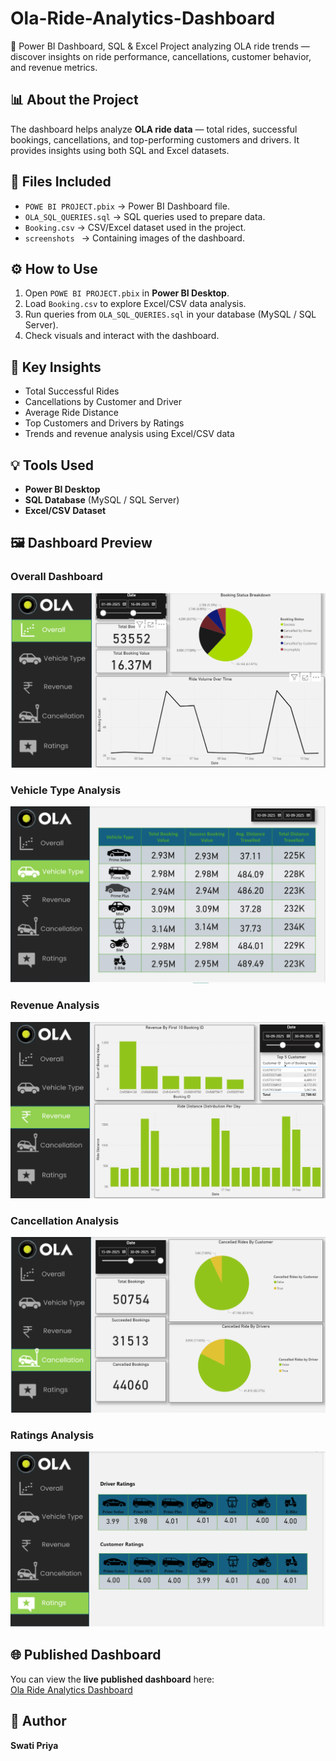 # Ola-Ride-Analytics-Dashboard
🚖 Power BI Dashboard, SQL & Excel Project analyzing OLA ride trends — discover insights on ride performance, cancellations, customer behavior, and revenue metrics.

## 📊 About the Project
The dashboard helps analyze **OLA ride data** — total rides, successful bookings, cancellations, and top-performing customers and drivers. It provides insights using both SQL and Excel datasets.

## 🧩 Files Included
- `POWE BI PROJECT.pbix` → Power BI Dashboard file.  
- `OLA_SQL_QUERIES.sql` → SQL queries used to prepare data.  
- `Booking.csv` → CSV/Excel dataset used in the project.  
- `screenshots ` → Containing images of the dashboard.

## ⚙️ How to Use
1. Open `POWE BI PROJECT.pbix` in **Power BI Desktop**.  
2. Load `Booking.csv` to explore Excel/CSV data analysis.  
3. Run queries from `OLA_SQL_QUERIES.sql` in your database (MySQL / SQL Server).  
4. Check visuals and interact with the dashboard.

## 🧠 Key Insights
- Total Successful Rides  
- Cancellations by Customer and Driver  
- Average Ride Distance  
- Top Customers and Drivers by Ratings  
- Trends and revenue analysis using Excel/CSV data

## 💡 Tools Used
- **Power BI Desktop**  
- **SQL Database** (MySQL / SQL Server)  
- **Excel/CSV Dataset**  

## 🖼️ Dashboard Preview
### Overall Dashboard
![Overall](https://raw.githubusercontent.com/swati-9/Ola-Ride-Analytics-Dashboard/main/Overall.png)

### Vehicle Type Analysis
![Vehicle Type](https://raw.githubusercontent.com/swati-9/Ola-Ride-Analytics-Dashboard/main/Vehicle%20Type.png)

### Revenue Analysis
![Revenue](https://raw.githubusercontent.com/swati-9/Ola-Ride-Analytics-Dashboard/main/Revenue.png)

### Cancellation Analysis
![Cancellation](https://raw.githubusercontent.com/swati-9/Ola-Ride-Analytics-Dashboard/main/Cancellation.png)

### Ratings Analysis
![Ratings](https://raw.githubusercontent.com/swati-9/Ola-Ride-Analytics-Dashboard/main/Ratings.png)

## 🌐 Published Dashboard
You can view the **live published dashboard** here:  
[Ola Ride Analytics Dashboard](https://app.powerbi.com/view?r=YOUR_PUBLISH_LINK_HERE](https://app.powerbi.com/groups/me/reports/c45b27d1-ffaf-4415-94f0-c2c6ced4532b/550c057901ea31906a75?experience=power-bi))  

## 👤 Author
**Swati Priya**
